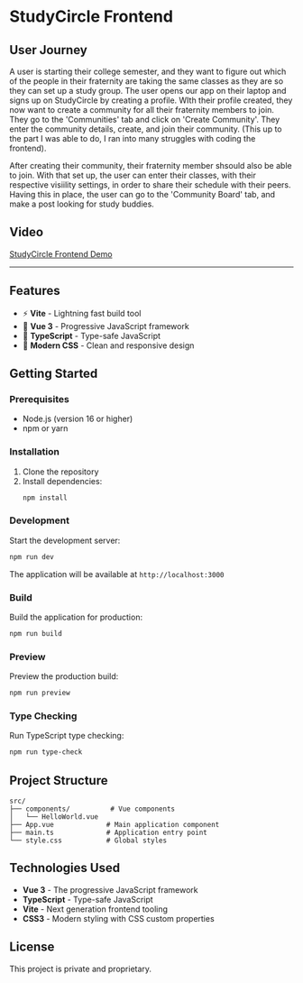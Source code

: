 # StudyCircle Frontend

## User Journey
A user is starting their college semester, and they want to figure out which of the people in their fraternity are taking the same classes as they are so they can set up a study group. The user opens our app on their laptop and signs up on StudyCircle by creating a profile. WIth their profile created, they now want to create a community for all their fraternity members to join. They go to the 'Communities' tab and click on 'Create Community'. They enter the community details, create, and join their community. (This up to the part I was able to do, I ran into many struggles with coding the frontend).

After creating their community, their fraternity member shsould also be able to join. With that set up, the user can enter their classes, with their respective visiility settings, in order to share their schedule with their peers. Having this in place, the user can go to the 'Community Board' tab, and make a post looking for study buddies.


## Video

[StudyCircle Frontend Demo](StudyCirclFrontend.mp4)

---

## Features

- ⚡️ **Vite** - Lightning fast build tool
- 🎯 **Vue 3** - Progressive JavaScript framework
- 🔷 **TypeScript** - Type-safe JavaScript
- 🎨 **Modern CSS** - Clean and responsive design

## Getting Started

### Prerequisites

- Node.js (version 16 or higher)
- npm or yarn

### Installation

1. Clone the repository
2. Install dependencies:
   ```bash
   npm install
   ```

### Development

Start the development server:

```bash
npm run dev
```

The application will be available at `http://localhost:3000`

### Build

Build the application for production:

```bash
npm run build
```

### Preview

Preview the production build:

```bash
npm run preview
```

### Type Checking

Run TypeScript type checking:

```bash
npm run type-check
```

## Project Structure

```
src/
├── components/          # Vue components
│   └── HelloWorld.vue
├── App.vue             # Main application component
├── main.ts             # Application entry point
└── style.css           # Global styles
```

## Technologies Used

- **Vue 3** - The progressive JavaScript framework
- **TypeScript** - Type-safe JavaScript
- **Vite** - Next generation frontend tooling
- **CSS3** - Modern styling with CSS custom properties

## License

This project is private and proprietary.
